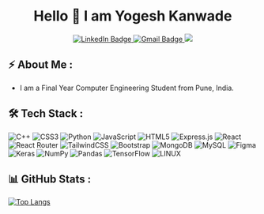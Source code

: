 <h1 align="center"> Hello 👋 I am Yogesh Kanwade </h1>
<div id="badges" align="center">
  <a href="https://www.linkedin.com/in/yogesh-kanwade-b13405265">
    <img src="https://img.shields.io/badge/LinkedIn-blue?style=for-the-badge&logo=linkedin&logoColor=white" alt="LinkedIn Badge"/>
  </a>
  <a href="mailto:yogeshkanwade2015@gmail.com">
    <img src="https://img.shields.io/badge/Gmail-D14836?style=for-the-badge&logo=gmail&logoColor=white" alt="Gmail Badge"/>
  </a>
  <a href="https://yog3sh.hashnode.dev/">
    <img src="https://img.shields.io/badge/Hashnode-2962FF?style=for-the-badge&logo=hashnode&logoColor=white"/>
  </a>
</div>

## :zap: About Me :


- I am a Final Year Computer Engineering Student from Pune, India.

## :hammer_and_wrench: Tech Stack :

  ![C++](https://img.shields.io/badge/c++-%2300599C.svg?style=for-the-badge&logo=c%2B%2B&logoColor=white) ![CSS3](https://img.shields.io/badge/css3-%231572B6.svg?style=for-the-badge&logo=css3&logoColor=white) ![Python](https://img.shields.io/badge/python-3670A0?style=for-the-badge&logo=python&logoColor=ffdd54) ![JavaScript](https://img.shields.io/badge/javascript-%23323330.svg?style=for-the-badge&logo=javascript&logoColor=%23F7DF1E) ![HTML5](https://img.shields.io/badge/html5-%23E34F26.svg?style=for-the-badge&logo=html5&logoColor=white) ![Express.js](https://img.shields.io/badge/express.js-%23404d59.svg?style=for-the-badge&logo=express&logoColor=%2361DAFB) ![React](https://img.shields.io/badge/react-%2320232a.svg?style=for-the-badge&logo=react&logoColor=%2361DAFB) ![React Router](https://img.shields.io/badge/React_Router-CA4245?style=for-the-badge&logo=react-router&logoColor=white) ![TailwindCSS](https://img.shields.io/badge/tailwindcss-%2338B2AC.svg?style=for-the-badge&logo=tailwind-css&logoColor=white) ![Bootstrap](https://img.shields.io/badge/bootstrap-%23563D7C.svg?style=for-the-badge&logo=bootstrap&logoColor=white) ![MongoDB](https://img.shields.io/badge/MongoDB-%234ea94b.svg?style=for-the-badge&logo=mongodb&logoColor=white) ![MySQL](https://img.shields.io/badge/mysql-%2300f.svg?style=for-the-badge&logo=mysql&logoColor=white) 	![Figma](https://img.shields.io/badge/figma-%23F24E1E.svg?style=for-the-badge&logo=figma&logoColor=white) ![Keras](https://img.shields.io/badge/Keras-%23D00000.svg?style=for-the-badge&logo=Keras&logoColor=white) ![NumPy](https://img.shields.io/badge/numpy-%23013243.svg?style=for-the-badge&logo=numpy&logoColor=white) ![Pandas](https://img.shields.io/badge/pandas-%23150458.svg?style=for-the-badge&logo=pandas&logoColor=white) ![TensorFlow](https://img.shields.io/badge/TensorFlow-%23FF6F00.svg?style=for-the-badge&logo=TensorFlow&logoColor=white)  ![LINUX](https://img.shields.io/badge/Linux-FCC624?style=for-the-badge&logo=linux&logoColor=black)



## 📊 GitHub Stats :
[![Top Langs](https://github-readme-stats.vercel.app/api/top-langs/?username=yogeshkanwade21&hide_progress=true&layout=compact&theme=vision-friendly-dark)](https://github.com/anuraghazra/github-readme-stats)
<!-- [![Top Langs](https://github-readme-stats.vercel.app/api/top-langs/?username=yogeshkanwade21&layout=compact&theme=vision-friendly-dark)](https://github.com/anuraghazra/github-readme-stats) -->
<div id="profile-views" align="left">
  <img src="https://komarev.com/ghpvc/?username=yogeshkanwade21&style=flat-square&color=blue" alt=""/>
</div>

<!--
**yogeshkanwade21/yogeshkanwade21** is a ✨ _special_ ✨ repository because its `README.md` (this file) appears on your GitHub profile.

Here are some ideas to get you started:

- 🔭 I’m currently working on ...
- 🌱 I’m currently learning ...
- 👯 I’m looking to collaborate on ...
- 🤔 I’m looking for help with ...
- 💬 Ask me about ...
- 📫 How to reach me: ...
- ⚡ Fun fact: ...
-->
